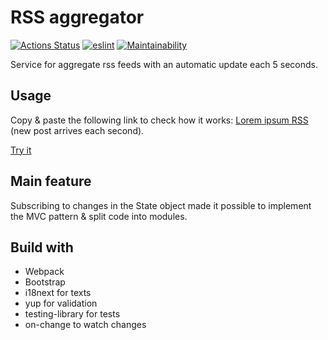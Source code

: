 # RSS aggregator

[![Actions Status](https://github.com/chubiitsa/frontend-project-lvl3/workflows/hexlet-check/badge.svg)](https://github.com/chubiitsa/frontend-project-lvl3/actions)
[![eslint](https://github.com/chubiitsa/frontend-project-lvl3/workflows/eslint/badge.svg)](https://github.com/chubiitsa/frontend-project-lvl3/actions)
[![Maintainability](https://api.codeclimate.com/v1/badges/95746f7a9f498a424e65/maintainability)](https://codeclimate.com/github/chubiitsa/frontend-project-lvl3/maintainability)

Service for aggregate rss feeds with an automatic update each 5 seconds.

## Usage 

Copy & paste the following link to check how it works:
[Lorem ipsum RSS](http://lorem-rss.herokuapp.com/feed?unit=second) (new post arrives each second).

[Try it](https://frontend-project-mu.vercel.app/)

## Main feature

Subscribing to changes in the State object made it possible to implement the MVC pattern & split code into modules.

## Build with

* Webpack
* Bootstrap
* i18next for texts
* yup for validation
* testing-library for tests
* on-change to watch changes
